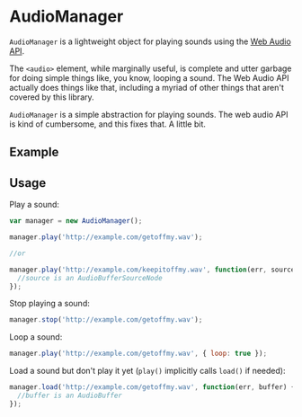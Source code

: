# AudioManager
`AudioManager` is a lightweight object for playing sounds
using the [Web Audio API](http://www.w3.org/TR/webaudio/).

The `<audio>` element, while marginally useful, is complete
and utter garbage for doing simple things like, you know,
looping a sound. The Web Audio API actually does things like
that, including a myriad of other things that aren't covered
by this library.

`AudioManager` is a simple abstraction for playing sounds. The
web audio API is kind of cumbersome, and this fixes that.
A little bit.

## Example

## Usage
Play a sound:

```javascript
var manager = new AudioManager();

manager.play('http://example.com/getoffmy.wav');

//or

manager.play('http://example.com/keepitoffmy.wav', function(err, source) {
  //source is an AudioBufferSourceNode
});
```

Stop playing a sound:

```javascript
manager.stop('http://example.com/getoffmy.wav');
```

Loop a sound:

```javascript
manager.play('http://example.com/getoffmy.wav', { loop: true });
```

Load a sound but don't play it yet (`play()` implicitly calls `load()`
if needed):
```javascript
manager.load('http://example.com/getoffmy.wav', function(err, buffer) {
  //buffer is an AudioBuffer
});

